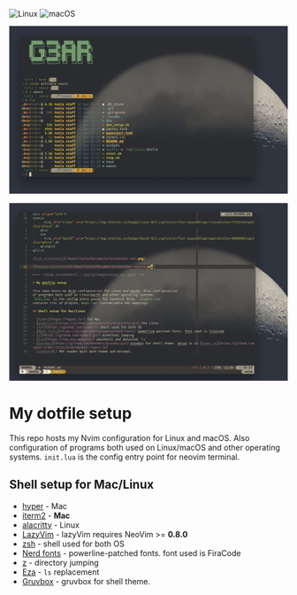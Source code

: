 <div align="left">
<p><a>
      <img alt="Linux" src="https://img.shields.io/badge/Linux-%23.svg?style=flat-square&logo=linux&color=FCC624&logoColor=black" />
    </a>
    <a>
      <img alt="macOS" src="https://img.shields.io/badge/macOS-%23.svg?style=flat-square&logo=apple&color=000000&logoColor=white" />
    </a></p>
</div>

![zsh-screenshot](./.config/images/screenshot-zsh.png)

![neovim-screenshot](./.config/images/screenshot-nvim.png)

# My dotfile setup

This repo hosts my Nvim configuration for Linux and macOS. Also configuration
of programs both used on Linux/macOS and other operating systems.
`init.lua` is the config entry point for neovim terminal.

## Shell setup for Mac/Linux

- [hyper](https://hyper.is/) - Mac
- [iterm2](https://iterm2.com/) - **Mac**
- [alacritty](https://github.com/alacritty/alacritty.git) - Linux
- [LazyVim](https://www.lazyvim.org/) - lazyVim requires NeoVim >= **0.8.0**
- [zsh](https://github.com/z-shell) - shell used for both OS
- [Nerd fonts](https://github.com/ryanoasis/nerd-fonts) - powerline-patched fonts. font used is FiraCode
- [z](https://github.com/rupa/z.git) - directory jumping
- [Eza](https://github.com/eza-community/eza) - `ls` replacement
- [Gruvbox](https://github.com/morhetz/gruvbox.git) - gruvbox for shell theme.

